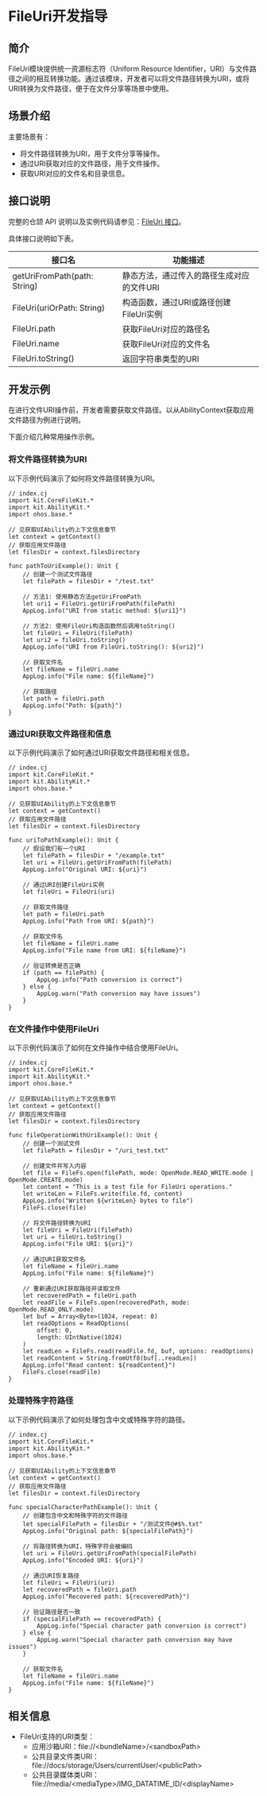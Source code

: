 # FileUri开发指导

## 简介

FileUri模块提供统一资源标志符（Uniform Resource Identifier，URI）与文件路径之间的相互转换功能。通过该模块，开发者可以将文件路径转换为URI，或将URI转换为文件路径，便于在文件分享等场景中使用。

## 场景介绍

主要场景有：

- 将文件路径转换为URI，用于文件分享等操作。
- 通过URI获取对应的文件路径，用于文件操作。
- 获取URI对应的文件名和目录信息。

## 接口说明

完整的仓颉 API 说明以及实例代码请参见：[FileUri 接口](../../reference/source_zh_cn/CoreFileKit/cj-apis-file_fileuri.md)。

具体接口说明如下表。

| 接口名 | 功能描述 |
| ------------------------------------------ | ----------------------------------------------------------- |
| getUriFromPath(path: String) | 静态方法，通过传入的路径生成对应的文件URI |
| FileUri(uriOrPath: String) | 构造函数，通过URI或路径创建FileUri实例 |
| FileUri.path | 获取FileUri对应的路径名 |
| FileUri.name | 获取FileUri对应的文件名 |
| FileUri.toString() | 返回字符串类型的URI |

## 开发示例

在进行文件URI操作前，开发者需要获取文件路径。以从AbilityContext获取应用文件路径为例进行说明。

下面介绍几种常用操作示例。

### 将文件路径转换为URI

以下示例代码演示了如何将文件路径转换为URI。

<!-- compile -->

```cangjie
// index.cj
import kit.CoreFileKit.*
import kit.AbilityKit.*
import ohos.base.*

// 见获取UIAbility的上下文信息章节
let context = getContext()
// 获取应用文件路径
let filesDir = context.filesDirectory

func pathToUriExample(): Unit {
    // 创建一个测试文件路径
    let filePath = filesDir + "/test.txt"
    
    // 方法1: 使用静态方法getUriFromPath
    let uri1 = FileUri.getUriFromPath(filePath)
    AppLog.info("URI from static method: ${uri1}")
    
    // 方法2: 使用FileUri构造函数然后调用toString()
    let fileUri = FileUri(filePath)
    let uri2 = fileUri.toString()
    AppLog.info("URI from FileUri.toString(): ${uri2}")
    
    // 获取文件名
    let fileName = fileUri.name
    AppLog.info("File name: ${fileName}")
    
    // 获取路径
    let path = fileUri.path
    AppLog.info("Path: ${path}")
}
```

### 通过URI获取文件路径和信息

以下示例代码演示了如何通过URI获取文件路径和相关信息。

<!-- compile -->

```cangjie
// index.cj
import kit.CoreFileKit.*
import kit.AbilityKit.*
import ohos.base.*

// 见获取UIAbility的上下文信息章节
let context = getContext()
// 获取应用文件路径
let filesDir = context.filesDirectory

func uriToPathExample(): Unit {
    // 假设我们有一个URI
    let filePath = filesDir + "/example.txt"
    let uri = FileUri.getUriFromPath(filePath)
    AppLog.info("Original URI: ${uri}")
    
    // 通过URI创建FileUri实例
    let fileUri = FileUri(uri)
    
    // 获取文件路径
    let path = fileUri.path
    AppLog.info("Path from URI: ${path}")
    
    // 获取文件名
    let fileName = fileUri.name
    AppLog.info("File name from URI: ${fileName}")
    
    // 验证转换是否正确
    if (path == filePath) {
        AppLog.info("Path conversion is correct")
    } else {
        AppLog.warn("Path conversion may have issues")
    }
}
```

### 在文件操作中使用FileUri

以下示例代码演示了如何在文件操作中结合使用FileUri。

<!-- compile -->

```cangjie
// index.cj
import kit.CoreFileKit.*
import kit.AbilityKit.*
import ohos.base.*

// 见获取UIAbility的上下文信息章节
let context = getContext()
// 获取应用文件路径
let filesDir = context.filesDirectory

func fileOperationWithUriExample(): Unit {
    // 创建一个测试文件
    let filePath = filesDir + "/uri_test.txt"
    
    // 创建文件并写入内容
    let file = FileFs.open(filePath, mode: OpenMode.READ_WRITE.mode | OpenMode.CREATE.mode)
    let content = "This is a test file for FileUri operations."
    let writeLen = FileFs.write(file.fd, content)
    AppLog.info("Written ${writeLen} bytes to file")
    FileFs.close(file)
    
    // 将文件路径转换为URI
    let fileUri = FileUri(filePath)
    let uri = fileUri.toString()
    AppLog.info("File URI: ${uri}")
    
    // 通过URI获取文件名
    let fileName = fileUri.name
    AppLog.info("File name: ${fileName}")
    
    // 重新通过URI获取路径并读取文件
    let recoveredPath = fileUri.path
    let readFile = FileFs.open(recoveredPath, mode: OpenMode.READ_ONLY.mode)
    let buf = Array<Byte>(1024, repeat: 0)
    let readOptions = ReadOptions(
        offset: 0,
        length: UIntNative(1024)
    )
    let readLen = FileFs.read(readFile.fd, buf, options: readOptions)
    let readContent = String.fromUtf8(buf[..readLen])
    AppLog.info("Read content: ${readContent}")
    FileFs.close(readFile)
}
```

### 处理特殊字符路径

以下示例代码演示了如何处理包含中文或特殊字符的路径。

<!-- compile -->

```cangjie
// index.cj
import kit.CoreFileKit.*
import kit.AbilityKit.*
import ohos.base.*

// 见获取UIAbility的上下文信息章节
let context = getContext()
// 获取应用文件路径
let filesDir = context.filesDirectory

func specialCharacterPathExample(): Unit {
    // 创建包含中文和特殊字符的文件路径
    let specialFilePath = filesDir + "/测试文件@#$%.txt"
    AppLog.info("Original path: ${specialFilePath}")
    
    // 将路径转换为URI，特殊字符会被编码
    let uri = FileUri.getUriFromPath(specialFilePath)
    AppLog.info("Encoded URI: ${uri}")
    
    // 通过URI恢复路径
    let fileUri = FileUri(uri)
    let recoveredPath = fileUri.path
    AppLog.info("Recovered path: ${recoveredPath}")
    
    // 验证路径是否一致
    if (specialFilePath == recoveredPath) {
        AppLog.info("Special character path conversion is correct")
    } else {
        AppLog.warn("Special character path conversion may have issues")
    }
    
    // 获取文件名
    let fileName = fileUri.name
    AppLog.info("File name: ${fileName}")
}
```

## 相关信息

- FileUri支持的URI类型：
  - 应用沙箱URI：file://\<bundleName>/\<sandboxPath>
  - 公共目录文件类URI：file://docs/storage/Users/currentUser/\<publicPath>
  - 公共目录媒体类URI：file://media/\<mediaType>/IMG_DATATIME_ID/\<displayName>
